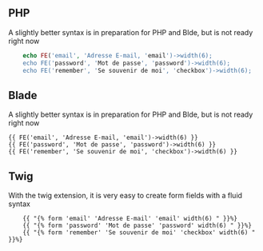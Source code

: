 ## PHP
A slightly better syntax is in preparation for PHP and Blde, but is not ready right now

``` php
    echo FE('email', 'Adresse E-mail, 'email')->width(6);
    echo FE('password', 'Mot de passe', 'password')->width(6);
    echo FE('remember', 'Se souvenir de moi', 'checkbox')->width(6);
```

## Blade
A slightly better syntax is in preparation for PHP and Blde, but is not ready right now

    {{ FE('email', 'Adresse E-mail, 'email')->width(6) }}
    {{ FE('password', 'Mot de passe', 'password')->width(6) }}
    {{ FE('remember', 'Se souvenir de moi', 'checkbox')->width(6) }}

## Twig
With the twig extension, it is very easy to create form fields with a fluid syntax

```
    {{ "{% form 'email' 'Adresse E-mail' 'email' width(6) " }}%}
    {{ "{% form 'password' 'Mot de passe' 'password' width(6) " }}%}
    {{ "{% form 'remember' 'Se souvenir de moi' 'checkbox' width(6) " }}%}
```
